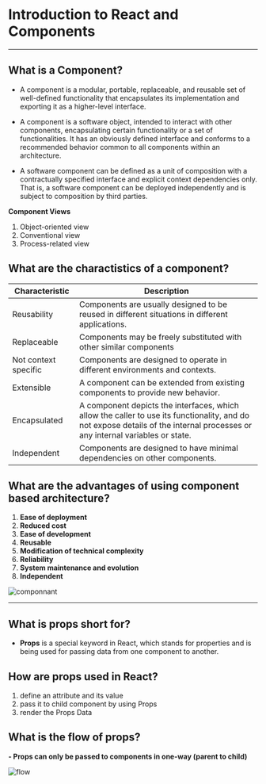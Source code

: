 # Introduction to React and Components

---------------------------------------------------

## What is a Component?

- A component is a modular, portable, replaceable, and reusable set of well-defined functionality that encapsulates its implementation and exporting it as a higher-level interface.

- A component is a software object, intended to interact with other components, encapsulating certain functionality or a set of functionalities. It has an obviously defined interface and conforms to a recommended behavior common to all components within an architecture.

- A software component can be defined as a unit of composition with a contractually specified interface and explicit context dependencies only. That is, a software component can be deployed independently and is subject to composition by third parties.

**Component Views**

1. Object-oriented view
2. Conventional view
3. Process-related view


## What are the charactistics of a component?

Characteristic | Description 
--------------- | -----------------
Reusability | Components are usually designed to be reused in different situations in different applications.
Replaceable | Components may be freely substituted with other similar components
Not context specific | Components are designed to operate in different environments and contexts.
Extensible | A component can be extended from existing components to provide new behavior.
Encapsulated | A component depicts the interfaces, which allow the caller to use its functionality, and do not expose details of the internal processes or any internal variables or state.
Independent | Components are designed to have minimal dependencies on other components.


## What are the advantages of using component based architecture?

1. **Ease of deployment**
2. **Reduced cost**
3. **Ease of development**
4. **Reusable**
5. **Modification of technical complexity**
6. **Reliability**
7. **System maintenance and evolution**
8. **Independent**

![componnant](https://ars.els-cdn.com/content/image/1-s2.0-S0167642316000794-gr001.jpg)

------------------------------------------------------------------------

## What is props short for?

- **Props** is a special keyword in React, which stands for properties and is being used for passing data from one component to another.

## How are props used in React?

1. define an attribute and its value
2. pass it to child component by using Props
3. render the Props Data


## What is the flow of props?

**- Props can only be passed to components in one-way (parent to child)**

![flow](https://miro.medium.com/max/1838/1*bsS8ETUQqgBpAoT2D6tjmw.png)